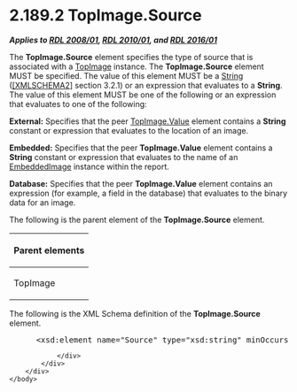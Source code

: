 <html dir="LTR" xmlns:mshelp="http://msdn.microsoft.com/mshelp" xmlns:ddue="http://ddue.schemas.microsoft.com/authoring/2003/5" xmlns:xlink="http://www.w3.org/1999/xlink" xmlns:tool="http://www.microsoft.com/tooltip">
    <head>
        <meta http-equiv="Content-Type" content="text/html; CHARSET=utf-8"></meta>
        <meta name="save" content="history"></meta>
        <title>2.189.2 TopImage.Source</title>
        <xml>
            <mshelp:toctitle title="2.189.2 TopImage.Source"></mshelp:toctitle>
            <mshelp:rltitle title="[MS-RDL]: TopImage.Source"></mshelp:rltitle>
            <mshelp:keyword index="A" term="ba35d817-9cf7-4da9-a683-e1a1e36cb8ea"></mshelp:keyword>
            <mshelp:attr name="DCSext.ContentType" value="open specification"></mshelp:attr>
            <mshelp:attr name="AssetID" value="ba35d817-9cf7-4da9-a683-e1a1e36cb8ea"></mshelp:attr>
            <mshelp:attr name="TopicType" value="kbRef"></mshelp:attr>
            <mshelp:attr name="DCSext.Title" value="[MS-RDL]: TopImage.Source" />
        </xml>
    </head>
    <body>
        <div id="header">
            <h1 class="heading">2.189.2 TopImage.Source</h1>
        </div>
        <div id="mainSection">
            <div id="mainBody">
                <div id="allHistory" class="saveHistory"></div>
                <div id="sectionSection0" class="section" name="collapseableSection">
                    

<p><b><i>Applies to </i></b><a href="1e855f94-4617-47e4-b89e-0856c6cb420f.md"><b><i>RDL 2008/01</i></b></a><b><i>,
</i></b><a href="3428e690-a348-4ec7-8a6a-8efb42d2cdee.md"><b><i>RDL 2010/01</i></b></a><b><i>,
and </i></b><a href="52ce3983-2bfc-4e72-9359-42aaf5fe4509.md"><b><i>RDL 2016/01</i></b></a></p>

<p>The <b>TopImage.Source</b> element specifies the type of
source that is associated with a <a href="d2a28b79-671f-4c62-bbca-fb90939f0846.md">TopImage</a> instance. The <b>TopImage.Source</b>
element MUST be specified. The value of this element MUST be a <a href="1ed81ef3-a683-45e3-aaad-bd2bbe71bc3d.md">String</a> (<a href="https://go.microsoft.com/fwlink/?LinkId=90610">[XMLSCHEMA2]</a> section
3.2.1) or an expression that evaluates to a <b>String</b>. The value of this
element MUST be one of the following or an expression that evaluates to one of
the following:</p>

<p><b>External:</b> Specifies that the peer <a href="10b54ae6-2ff0-4bd9-9106-a6f60f6c1df1.md">TopImage.Value</a> element
contains a <b>String</b> constant or expression that evaluates to the location
of an image.</p>

<p><b>Embedded:</b> Specifies that the peer <b>TopImage.Value</b>
element contains a <b>String</b> constant or expression that evaluates to the
name of an <a href="6cdb345a-b502-4eee-84fd-de5ccf2a40e7.md">EmbeddedImage</a>
instance within the report.</p>

<p><b>Database:</b> Specifies that the peer <b>TopImage.Value</b>
element contains an expression (for example, a field in the database) that
evaluates to the binary data for an image.</p>

<p>The following is the parent element of the <b>TopImage.Source</b>
element.</p>

<table>
 <thead>
  <tr>
   <th>
   <p>Parent elements</p>
   </th>
  </tr>
 </thead>
 <tr>
  <td>
  <p>TopImage</p>
  </td>
 </tr>
</table>

<p>The following is the XML Schema definition of the <b>TopImage.Source</b>
element.</p>

<dl>
<dd>
<div><pre> &lt;xsd:element name=&quot;Source&quot; type=&quot;xsd:string&quot; minOccurs=&quot;1&quot;&gt;
</pre></div>
</dd></dl>


                </div>
            </div>
        </div>
    </body>
</html>